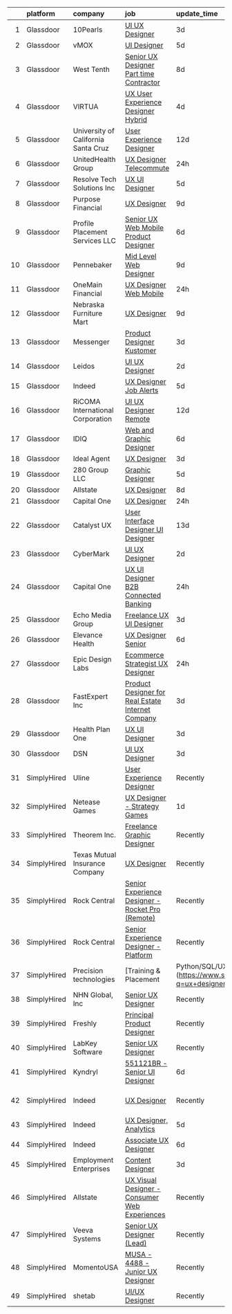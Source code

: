 

|    | platform    | company                             | job                                                                                                                                                                                                                                                                                                                                                                                                                                                                                                                                                                                                                                                                                                                                                                                                                                                                                                                                                                                                                                                                                                                                                                                                                                                                                                                                                                                                                               | update_time   | location                  |
|---:|:------------|:------------------------------------|:----------------------------------------------------------------------------------------------------------------------------------------------------------------------------------------------------------------------------------------------------------------------------------------------------------------------------------------------------------------------------------------------------------------------------------------------------------------------------------------------------------------------------------------------------------------------------------------------------------------------------------------------------------------------------------------------------------------------------------------------------------------------------------------------------------------------------------------------------------------------------------------------------------------------------------------------------------------------------------------------------------------------------------------------------------------------------------------------------------------------------------------------------------------------------------------------------------------------------------------------------------------------------------------------------------------------------------------------------------------------------------------------------------------------------------|:--------------|:--------------------------|
|  1 | Glassdoor   | 10Pearls                            | [UI UX Designer](https://www.glassdoor.com/partner/jobListing.htm?pos=123&ao=1110586&s=58&guid=0000018210197e3b99df0d078ded7330&src=GD_JOB_AD&t=SR&vt=w&cs=1_e6febb77&cb=1658127482807&jobListingId=1008006097055&cpc=F5E96E35A1725171&jrtk=3-0-1g881ivjtkhr0801-1g881ivkdgagu800-8954bcb0c80c7128--6NYlbfkN0AZhccrYCUSJlZEde1UnGXnwlG1V9FU8luw-eezWnVYryhvytlOo_vN_9VpuiQWIjKf1VWnHkpAwauXN_L9nOKCQBamihrglgP6Etz8i7tMa89cZh808727uNOypzGqdqO_C43vUxqv2mX3MbNb5yfh2I4Z5xt2E3PNu3CribzXgnDnUdZO02vIVFmDLtqLAq7PL-asO74aEmP9-4zj43DrBMv8brQDpCGobtdH9JBVOtedcfvebYCmB4TZiKXmsLbuET8saTMvTCXw60JWqB_ZZfYSSzoUoGTa19KhBj1hcS_OE2vE6CUdZ1fzDHdFlzFXNrDz1Q08ap6DFEPFUT9EzGpBEqauHaJUMf8Pr1I7FU10FxT9_bM16-sa2Ds0Q_HJDsgK1Xx24JpeB5N9HtiwK9Kr0EF9c5WaYuUOYhGoJW5t5_CoOpVE)                                                                                                                                                                                                                                                                                                                                                                                                                                                                                                                                                                                                                                                              | 3d            | Tysons Corner, VA         |
|  2 | Glassdoor   | vMOX                                | [UI Designer](https://www.glassdoor.com/partner/jobListing.htm?pos=112&ao=1110586&s=58&guid=0000018210197e3b99df0d078ded7330&src=GD_JOB_AD&t=SR&vt=w&ea=1&cs=1_8e98adaa&cb=1658127482804&jobListingId=1008000759924&cpc=D2F1DE17EE1F43B9&jrtk=3-0-1g881ivjtkhr0801-1g881ivkdgagu800-9cd08da1dc9daff7--6NYlbfkN0A953Z9EfJZc5Z9y7Wb0NkuJO-5BBnqXCJSieP3bN3oT3pD2vzfTR73LYgBJ_5XFg0SoGwcu6lcj7F4juP42AfEvmpqvc4zBxDOY4PwlTLid6_-Mjpb44Tz2K487nuvFZE3OgZZtZw1A43bqYQhc_tyf69kP9IsYdRl4-Pbg8nQgKZY6tFHni_CwFT0fjWnN41RWrPbh4HvrmaHY_siqpMPVlZEykMkdG59o9QhlvoXo2IBrNiJHKHl8ybSl_iP35eZr3Y1lju1MO_TKpJkEsCUqm9dzc_GjcgKesapmrcKJy-2RruuMVm7DueSSqu3QWZRhfxKKeoKTk30NC8DzG_uFuPfSBocTzKOO_-EoaoTyCTAFZ0y3cmq3QxmpRsMPZzlRrZU9c6ctv3rMFfDPFNqXlhpntEei1wQV2Hr_jgCocCICD2YR9pT4mKyvsvvahpmvEcMpTvN9jZHX1Y-Z8mB-tZ2sxnaJJ2I2qbfITdG02D5jp9etgwV)                                                                                                                                                                                                                                                                                                                                                                                                                                                                                                                                                                                            | 5d            | Remote                    |
|  3 | Glassdoor   | West Tenth                          | [Senior UX Designer  Part time Contractor ](https://www.glassdoor.com/partner/jobListing.htm?pos=120&ao=1110586&s=58&guid=0000018210197e3b99df0d078ded7330&src=GD_JOB_AD&t=SR&vt=w&ea=1&cs=1_c4fe2855&cb=1658127482807&jobListingId=1007994171980&cpc=D24EE3D704DEE7AC&jrtk=3-0-1g881ivjtkhr0801-1g881ivkdgagu800-06c5996664b34557--6NYlbfkN0BaGdOOK624JFFhWibxYF5ZHJyu-TQMeOslDTyNeurccZp4QCt3th5gGoNGv6Hi88tg8HjMEtUQgpaF9Yf6QnMzasdUojNdApIZ0sULt1dQnF29vMajjrQL_7YctPSeF61EzqT59_tideUiN3-mXC8WL7WSgWs1vxDq8WZNDcMmF3_sZqlH2hXXRY_6IFlghMTwQbG8HJt1IFRfy5rXWNzX0MT1gNvUfC5NywtHvfXwG2MEU93z7Kr91aWW8v-oZ-vPwVL-E0Ts4tfZoFoAyNsEd6maNmmOdtks6md2q6w-ioCX3WFt_QRpV4F6Y49Ri-bHr-2KW03E3TILxc3mT1kExLmzwjuViT0igGX3rYsvD8hWsTIO9Q6hcqJS2f_vCruqS8kfrNELPcMU5h_g5M0FCgIQaOHa2qLxwFY5CKf4Y-6MnjojUsPE0cCT1eXkMNRN9kKp3G-tMdJaLb0HrtvK-KcSJK6_HKw2FmSoLrRCBowb-b8G0D2duvzzYm6jOLNYwKx1ZvTyEmAEK2wX6jI9XewiSdabpxM%3D)                                                                                                                                                                                                                                                                                                                                                                                                                                                                                                                | 8d            | Remote                    |
|  4 | Glassdoor   | VIRTUA                              | [ UX  User Experience Designer  Hybrid ](https://www.glassdoor.com/partner/jobListing.htm?pos=126&ao=1110586&s=58&guid=0000018210197e3b99df0d078ded7330&src=GD_JOB_AD&t=SR&vt=w&cs=1_764b228b&cb=1658127482808&jobListingId=1008003564307&cpc=155EB9D5185558AF&jrtk=3-0-1g881ivjtkhr0801-1g881ivkdgagu800-2e9331733cf6656f--6NYlbfkN0ATwuSP4isV1tHs9S901hGXD4k7G29IPc78X2pm1qZUlK89irl6-tsBhRIVwyS1y-KCqTbZsXPBOVbaet1ZjgmfqHozltOiIKY-RaBQrVTfe3awXIL7KQ6QJRbrysOZZFrLnpdiGUgw8UzZy2x3g4iLwBqrBRqd-FJyDkQUp-wRBdWh7RIGUT8--1JRZNbMRRdVwn2uKpYyESXcCuLa25AzHpNAacOvOW39ctYF6m0SDr_dC_h75O0YWOKBRjl9orXgH8OrGuHxRSFnbe_Vzvt9U6PPHvXQ7jJhCnhtWH3hD9OSNEtIBIlnWe28Yy72DSnnRkxiD7KoYgzjOVNAQu0UMZbLbdP0S7P5PGQO4_uIC55I8JjWZWnXqsV2BhPp72rYiCY8JJSOO8ljeKWqxBKbuWDsIZfygnmI-YwDcIyWSDPvApKQey3l65DR5ReZSsU%3D)                                                                                                                                                                                                                                                                                                                                                                                                                                                                                                                                                                                                                        | 4d            | Marlton, NJ               |
|  5 | Glassdoor   | University of California Santa Cruz | [User Experience Designer](https://www.glassdoor.com/partner/jobListing.htm?pos=121&ao=1110586&s=58&guid=0000018210197e3b99df0d078ded7330&src=GD_JOB_AD&t=SR&vt=w&cs=1_7bbe23ca&cb=1658127482807&jobListingId=1007985524260&cpc=618B7C2C2BCBC227&jrtk=3-0-1g881ivjtkhr0801-1g881ivkdgagu800-9927f5298c5f04f7--6NYlbfkN0CMMrwQCTGqxDMwPsqy_tpyMCXYMRX0KWyeG_5gagirn_ch_t82F2TU66-soOaKcFPruJa75UV0J8wGUo3s5oz7jiMZrwqWYMKweBO3SvkhBZDzpyKlJh_pAWa3qI6_Uanc93qGRx8lr3Iju_xg0STCwwypQWaHN8wZ5ek8fmYbjG4Cp8pKrlH9OhhOUvSVU3ItLUyiMy_4omgz0d72GzY2BkdL8qyp5gkMPeVZsv1PrEIqs54Czf96CVYEFMRrBURZ78Jkk3yC8ToQuWS1kKG6bVkIVYftrLxMrqQrOagjEZqY-ThxtheoLluZ9iF0bZMq31csl7FkoeCnVZGRXQhPwzQLwZwir0Pp0xbUz9-ORS1aQkFmBWMeaCqP4fGjEXS9nhbPc9m55mzRRBNbRCgH4J2XTENzS5Kwa56f67noW4WLjqGK1fasQx9nauitAHcFNOSVHzH5zA%3D%3D)                                                                                                                                                                                                                                                                                                                                                                                                                                                                                                                                                                                                                        | 12d           | Santa Cruz, CA            |
|  6 | Glassdoor   | UnitedHealth Group                  | [UX Designer   Telecommute](https://www.glassdoor.com/partner/jobListing.htm?pos=106&ao=1110586&s=58&guid=0000018210197e3b99df0d078ded7330&src=GD_JOB_AD&t=SR&vt=w&cs=1_7e53b531&cb=1658127482803&jobListingId=1008011106466&cpc=F41FEAB56D215062&jrtk=3-0-1g881ivjtkhr0801-1g881ivkdgagu800-fc8af884c2fa0a69--6NYlbfkN0C8O9VKdOj_1Zh75e9_CvYhSsWVxS1Pvi5WUWhsf4w7FOqiBDV5gLd8UJrG7vSEtbuVIqEurz7H746Am0o_l6joGfso6GReypwzaYKQWc37aNYfrlX-y_XltmqzZzaTmF0NLcuGdYEDkSozTS-2RpqEm8zBbtNsNzzRCKMaAMgubOo3NODPXSA5oc3R2MU1lNhHiudeLbYvChBqMFr56UbGXKJmMpR_O2NEQaSybUVA2MNDi5pueYrhI8b_QglNOZI6y81EYh4-04usJzB4PwetS4qqjBa1JATJZHXXRmWTc8OLPlJDdpdYAu54WTCTHVOHYkAEmis5Wdk6tsC2ZYyrJ1hXAg24oJIp-_qCr6eVBHtfbozL6ftxcCJl8wW45IZGDArBcbVdnPW9RvJ8CTEVv2oSzROkv9qKH4JX0Lx9XQ%3D%3D)                                                                                                                                                                                                                                                                                                                                                                                                                                                                                                                                                                                                                                                       | 24h           | Los Angeles, CA           |
|  7 | Glassdoor   | Resolve Tech Solutions Inc          | [UX UI Designer](https://www.glassdoor.com/partner/jobListing.htm?pos=128&ao=1110586&s=58&guid=0000018210197e3b99df0d078ded7330&src=GD_JOB_AD&t=SR&vt=w&ea=1&cs=1_043350d9&cb=1658127482808&jobListingId=1008000600205&cpc=A1F772DE77098288&jrtk=3-0-1g881ivjtkhr0801-1g881ivkdgagu800-065a65257f0c45f8--6NYlbfkN0C7sh9ygnuQJKGUmSvpo0OLhc0z1m4uZ4vn8lHt4ytXedomqoe-JwBOz2asMRE6RMTLwktBS1mev37YxlBXp2gheLAe391AUz_BtHYB5dEMy4uXkQiF4NIxloiDBRUbbiS17YRfLnBlcpEW3HgdihKQKfiwh4pahxOsS19N6onJgnJNbOKsIe54csdcaliyPRas5J0GIs11wJ-drMfrFrM1UHUcUEKd-OO9AGMdzzpKorFOkppehA2TtF3txEabHNfDyvCilH8MMjZlnduQHUCmRN4pAkODDSQjRRPwLtmawGDR30PuwG0-9zi00lbs12PzO_pN1dmHOqqwGWfGqWQ0jNGc9qR9xO2HKyvD6jKfaqrNnCwZ9npOMU_hdkHPAl8-_CTzsuTbKQZVwS7RMzgbfwirHWNNer3kFVnF0kHg0bnbqs4xlqg6ylTEKvvggyYtLBdDVsrqZ8D365my8ilMd8VdJy7ZHMT7ndwp24oow-qOrtLrKlDnkRQtzyoT6ekrfAfxZvooYA%3D%3D)                                                                                                                                                                                                                                                                                                                                                                                                                                                                                                                                                             | 5d            | Irving, TX                |
|  8 | Glassdoor   | Purpose Financial                   | [UX Designer](https://www.glassdoor.com/partner/jobListing.htm?pos=116&ao=1110586&s=58&guid=0000018210197e3b99df0d078ded7330&src=GD_JOB_AD&t=SR&vt=w&cs=1_8349228e&cb=1658127482806&jobListingId=1007993713342&cpc=F1F9710DED3F09F8&jrtk=3-0-1g881ivjtkhr0801-1g881ivkdgagu800-a3c8b28b144c0944--6NYlbfkN0DSwrzLV_d009t00Noqv8485ZIMmCq0NIXHKosxbhm15gGzSobmvRMfL6Ntu2A46Guzmua3tC0fqA7lI4k0EpeJfi0D7cuc2Q6ibQ4-lgqKXvem_SUMyJyLIR-mHR_y-yO5oKvN_82hzoEYuOKJqdQCZEGBtYiBG_U_JYD8IY_yZbs9gDLcI2eehxTZEWTjEj6rpfatUnSgd9UnKrZOYPgF65DqPaJte6dfuSTICscAt0M5-K16mYr-H6BGguHN1OvcqRD4jWLNjQR-NfhsU2kLycfX85_Vci7bOn-TcC9DB5BQmHDa7dBdjchq6J74i_z6296BNaEKSlPUcs6CB9BpRdJqXoujp_YiJkIg11cca8W1sB6hlNRL_UuFvz_EBK5nDtHHo5VYpzAZPBbYO21M4tZWBle26snHyFIDrffcj77LLXe5YAAm4-KdqEZccBW9b0PcRmxUiAgN1ARQAP65Mxc6KvXMlrMd7G5yjJpM4waD3IbEg25wFHSHUegcgrVgYcE0qR6kMx1Wrr8Tacr0exwkN9En3ZqeB0Iq2ZVNb23Kb6ZG1P3alCAciL2ZlvktgYOO9WenkdbAxTkFtIUKL47MNKMy7dehRquC_4jgNtkmJumVhOVWLr4GmDFB-PdX0_WQyWYjLWTPY0L162WUDVMMQgronbQubO75Q1cZ4buuCkwY_zYg)                                                                                                                                                                                                                                                                                                                                                                                                 | 9d            | Spartanburg, SC           |
|  9 | Glassdoor   | Profile Placement Services  LLC     | [Senior UX Web   Mobile Product Designer](https://www.glassdoor.com/partner/jobListing.htm?pos=104&ao=1110586&s=58&guid=0000018210197e3b99df0d078ded7330&src=GD_JOB_AD&t=SR&vt=w&cs=1_f5b1507c&cb=1658127482803&jobListingId=1007998525023&cpc=8A0E41B12BEF9E8F&jrtk=3-0-1g881ivjtkhr0801-1g881ivkdgagu800-d07c4b78ed985d16--6NYlbfkN0AB9QmTA0CCjNV0D_cA_rQfbQIKI-slyn3CIlmX3zDlni9oebO9kkdnl1JNTpUb0OX5pLcOJ_ESxjOsSmosKKmThijwElMA_eV82ri3UXt7aoO1aPWM6Infhg3hlruUBvXmKpMuf530W0yzYp6XbAYqb_IgL2NvHFVU_0N2K8k1UmknJvqML-_vFWJLThS_XHPzGm8y-dm_BqcD-YbZeqG03MYGfexLdnLuNJiYE7emqtIYACdjtJRlfY04KMJe2do2kt_OFnVRaNjAPWGOTjyTDHf97bUz2m2yroAyffKjtZ8pP6_5SDHAsHs1o5EiCmFzf5CRhbPksvxp-aHfE5p9XQeW9FVL0N4A7NfutaK42-xisKki21WM3Ox6E4FNIMqirnssKXdvVCZ_3zbjmuYE--Ucaw0fw1F9JKEFrE1ZPx-EHk8Dh-X2ELOlw1MqC5LNZovgWcEU7PZ2lqNG2sBtiQscd0s9AMu2woJB7wQiVoSfHw7N_5Ha6D7mCLnVrQBkoGGUC9R5oogzISdnWTzo-aeqivdbunQhJ0hkxwtJdeLnZsehUedp)                                                                                                                                                                                                                                                                                                                                                                                                                                                                                                     | 6d            | Portland, OR              |
| 10 | Glassdoor   | Pennebaker                          | [Mid Level Web Designer](https://www.glassdoor.com/partner/jobListing.htm?pos=129&ao=1110586&s=58&guid=0000018210197e3b99df0d078ded7330&src=GD_JOB_AD&t=SR&vt=w&ea=1&cs=1_466b22fc&cb=1658127482810&jobListingId=1007992914380&cpc=334ABAF5D42DC775&jrtk=3-0-1g881ivjtkhr0801-1g881ivkdgagu800-09f7b357db24a266--6NYlbfkN0BqUN6ztqptJ5eG394UO-ZfSRZGZkbpPm3u73UixmBvBI1Y1JxWCCSi4WD6T2NB-2gugfCPeo8ZQOUqAEtz66ZCnIC6U5F0XJKr1Jox5VrclONP9b6iMFBTOy58yKslxi4PmsPGdNOFX2yyjFl7ZGxSjiZNk-UbmLbgopj7iYK_0fPO0KhQH2T9X9_seLYZZxRBYMJTpENlplxYWgRVNmrp6tleR9rQHOjQM1_iCSNduhQv6xs7-5IQA237cU1osIG4djISxMe7vRczflsHgTo79nf-h-CWb7kv4az0v_uQFUns1Mv_plUyhPNr_2HxL7S7EWWkUbWz8GsSveF0WCU783LBPcVcNg-bxGoC_UDFNoLFdgNSoet9ZSopaywESvGjm1cWrmlJxRcgbelyU2xSl6NgWwIic3OX23xl2uqmZkxUgcPKjORrj1jE6kueKAySz8CDnLGoqOoq3RJlwJoLjFEoGjXCFNYST4U9Yr4BiEvSSGadir6Y)                                                                                                                                                                                                                                                                                                                                                                                                                                                                                                                                                                                 | 9d            | Remote                    |
| 11 | Glassdoor   | OneMain Financial                   | [UX Designer  Web   Mobile ](https://www.glassdoor.com/partner/jobListing.htm?pos=124&ao=1110586&s=58&guid=0000018210197e3b99df0d078ded7330&src=GD_JOB_AD&t=SR&vt=w&cs=1_307ba136&cb=1658127482807&jobListingId=1008011224208&cpc=608BEFD8E68346F1&jrtk=3-0-1g881ivjtkhr0801-1g881ivkdgagu800-3bdc6766e418f34c--6NYlbfkN0Bjlu5n-gv5HO0Uw8oUWkLCzq7-4ueCq4bqHo-b0jTNgEo79qTxKEF1eiLEZ0uE3qeb0Rct3x6JpC00ZG2aB-80WEJbf8OTSuSVAf1MvLRiXFEODFa990SLYRNTUs0-Bmpz7W1bGpIeJXvicuct6SgvMexnkQRUxEacqTO6xM_1H5jMhTeF1ekJkBLKKKXU5xzdcp0UdtXq1_Wgu1HqTnynihx34Caj41PAKl-DijlkmN_-ufPXYCC7zLI3RITrLq9KXgRwkKQXN4qfpSKgdb44zU35Px_QOGUd15mvo4IiJsIvsFBsY4LUtrVtJs6dPPazwqFytziK1jjgJOndU8MzOBMfhA5pYJQ1t1JcAg7odaTApxTQpzFsr8Kh4vQhE-Cr7YmeALvmf3Vk6IMAVH18zKQWrBgCnND1dJ1a43L7wGlHvYZZv-fyzSzdWG9VIOky6rtPZzoh_g%3D%3D)                                                                                                                                                                                                                                                                                                                                                                                                                                                                                                                                                                                                                      | 24h           | Charlotte, NC             |
| 12 | Glassdoor   | Nebraska Furniture Mart             | [UX Designer](https://www.glassdoor.com/partner/jobListing.htm?pos=102&ao=1110586&s=58&guid=0000018210197e3b99df0d078ded7330&src=GD_JOB_AD&t=SR&vt=w&cs=1_68735c88&cb=1658127482803&jobListingId=1007993726976&cpc=D7FE8E303655E3F3&jrtk=3-0-1g881ivjtkhr0801-1g881ivkdgagu800-4c3e5a883fa29dbb--6NYlbfkN0Bx2LbAMGaa1rfOK_nDgFH7iPSITMHVlgswTeCEeQLKjCuu1dnVq54j81YJZ91nc3LgT7EO8WlV9qpLItAGaPjRM7j4p4hEpctyFsX00ODbVRk0fi619fml0PeJuH7U_qyQTOj5vRep15xeTzD_-TCugvQ7-VAES1LgL_DjUM26bA3tdGvxA9G5QG6i59maV1AIq_AxzYGPfmb3Sbt_49-bEhbTyFF9yj9Fp4AZjVHGv6EjB8jWijqbGvnzh9mLG7mm0TlW47QjB0rVOW2vZ23kKUGsu7292D0oHAwo4g7gWgoqtS0m-5AosbBUQEA6NKU6tJEyrrLbflRukOwVbx9dT-8B3bzABlSW0s2OHxwDDjo89ukDjFvKztNKgw0zVqpft6yFpBXoJFk61kVN6nErJVnFtqHRImLPihB7yWKFtVurPCg3ZE6vr8ECCyKq5Se2eQRouMJkjG-v6ggcowkQcJs63_XFUx0jo8c-LCFyvhmTy05TVCNUzbyan7TYRLnXMs1SDSKnpXtjYy6j811i-PBwTkIberO7-eAwtFtfnAbY-vGPMJrP5VggMWViEgh-Q9Iy0N6QFfpxCpdYwgfmGecyCOf20G1YiSPtpWBRKy24xIx8rr5ABk1B-3lPvEm_wx2mv5OmZmcaDTTGHL8AHGpxMZjoUlM%3D)                                                                                                                                                                                                                                                                                                                                                                                                                   | 9d            | Omaha, NE                 |
| 13 | Glassdoor   | Messenger                           | [Product Designer  Kustomer](https://www.glassdoor.com/partner/jobListing.htm?pos=130&ao=1110586&s=58&guid=0000018210197e3b99df0d078ded7330&src=GD_JOB_AD&t=SR&vt=w&cs=1_748aa12d&cb=1658127482808&jobListingId=1008006654110&cpc=A0032DE20586B9BD&jrtk=3-0-1g881ivjtkhr0801-1g881ivkdgagu800-4aaf834590d17537--6NYlbfkN0DYl4UJW4r1Vl7FEn6T9F-rD9lpC-0oMJVSiWjK_MGUd5ZxEn957iThda3zHpNlLYNbK_X7Kq-caGt4qgg8C0HmDOo6NmZs5tgg5lIz5yM00N9su8PF9RYjt_CWx78OwnsN21scMB9CB8k9JsyeUOoXtLoxGmwaY3RUqpkJY2sDz2iFCDN6OaKs7FxTfuqcc2im8Zx6bGj1B3Yi8jJeNFxDWSbsOQS50VaCyMG3vpBOLscegqURh8iaJ5G51N4BCLR-JCNjviQYzUpBdJWEj0cnTeVMGeE24Zf9aq6cVYZRteoER5iPzdPVXtTW6pF-P8SU0wLP-Goiao-fqiKUqqB9UShn3epjsri3QO8D0AiHqJOke4TulqwnebhncVZ0cHd9218VcrDqk_Fduk-goitmtKoKG-JlUE80CJLbTDjXGS20cJfs29tJni1aYWgpPbhZf3j0oRnozJLftld4XPJlt8lfwjJlNEbNyf7gFv5G3aC6kban-G3K2WT58bdnBvN8D133xscAGUCi8KTfLdDMDM8Q6l3TYbcgCXn0V8olp9iCoEp8uj_MpusaghRkVi2IeI1tlmVSwyWsPwymYrUsHw-qqsbAQ4WuiE2xoXx9Cc4DM5WuFF7A57Q7IsnxMO2R7qSmO6qaT3Z5zAql8RJXZjgSFX_f1XcYHMextz0ch5eh-FcHXhdnPFBtzQWh8wvp5EUSk7DHaFTTHrud8yHqxT5dx3uUsUkAwRzVEKqVYN7zGFWPWcyWV-uDhUjKPbeRBPXiDhUP0lbT50WpRHaLjPjUcubIyEwBFBJSCdPDwgq-JHHzqMkCOGx9rICxsre6AmdAmtUSOPqG5xsdUvyZziB_Lzn5gfzQ9o8HlrhaWiBhVFolbDvDXV33-zkbex5KRHWP5QHSHYWgHsD7Pi7BPMSu3z3y1aNxaa0i_RlyZPV2seVfJLZ3_qvngUBYPaXOR5i3BGNuRh0FJGCtqo5L_cZ0NbgyR5pLQZxwltLGVf37ATRdfDfgN6Z2QQzZDuCMMUh1EmpiNJuOxvOUpsNjL-dQyesqMA4%3D)    | 3d            | Remote                    |
| 14 | Glassdoor   | Leidos                              | [UI UX Designer](https://www.glassdoor.com/partner/jobListing.htm?pos=115&ao=1110586&s=58&guid=0000018210197e3b99df0d078ded7330&src=GD_JOB_AD&t=SR&vt=w&cs=1_a31b6d87&cb=1658127482804&jobListingId=1008008635571&cpc=81AAE51C33FDE227&jrtk=3-0-1g881ivjtkhr0801-1g881ivkdgagu800-430d043c6de943a1--6NYlbfkN0CZUO70VSdYKA8PR3jfrSh5ljhqJhfDt0PzQCMubt8cRihWbmqO_-Ccw6DGinMZCyIGxm5B9meJqgfqBMy9w38AvyezkJPaV8PrJOFguXCLOdM6AJHhYCgGfxFR9mtCP0yFeqvoKs20vQQHiouqWfQwAkqX7LmI2dSZI5fDROic4IzhPA3mpqKEGTbyb8yPFyq9NENy6eK0D-NqVFBJL6tsKMbQL3BGRRJ5lI0YH6gZsi2HO7QyGCZVfa3ZW343MgImL31ILCHqlk5OJpZ2_rWtPXhAb-JMaAneiqEzurErRlh_QNmpilulBt4l8duroAZgpNjNL4SVbtndcBDQHYGUXNeU1gS0c45aqjzVf_38MEZrAqXhGnyL294zzoucOXyxZiYcY5f8r03o5gt49q5J_xPRAvGeef7Y7Mvp5jKq4RnYFn_ZqsxB7jjVXcf9UkiV80O_ywlNcZAJ2wo0ETuZXgP8nLgOGl_MmdSKY0K0_wsDZvcnQj3YFi6gSb0UWyAuISimT45ZEq0MzWaakoajuKzL-Ou-6pPfSI5_71sACgi-gk7oj2Gz8pmy4tm8gXLhpk5rOkRhvvC6b6e946Zffe5TdgcF2Lm-G9-UwCqBaQ%3D%3D)                                                                                                                                                                                                                                                                                                                                                                                                                                                                  | 2d            | Bethesda, MD              |
| 15 | Glassdoor   | Indeed                              | [UX Designer  Job Alerts](https://www.glassdoor.com/partner/jobListing.htm?pos=105&ao=1110586&s=58&guid=0000018210197e3b99df0d078ded7330&src=GD_JOB_AD&t=SR&vt=w&cs=1_c3ea71db&cb=1658127482803&jobListingId=1008000310274&cpc=FB7E4A1762AE5BEC&jrtk=3-0-1g881ivjtkhr0801-1g881ivkdgagu800-2b2868a2d4280b10--6NYlbfkN0CiRNM7CVr8YueLFKlzwbFWI0o7IjV438l4sVrvKZ0flpURU_mqoI8EbsK64YRr3OD3Lz2VFIw1Iwi13MaeU-7G6PYd6kXXVuDQ5HC-ZxfvQET8rHQ-pfIByj6ULSuBRDZUbaORjo4W24G2C1qpLj9liQi4owc4wSejeBBDXOOMdTpcPeefz4hMsvjZva4THD1Y5KqZqW6-v4nSXmucO6_V7Yucu51hbuVGYRMUQ0bS76DZbQws3xgYA0RrVxQhOvd9kaIfOzFfOs_LJDwhDKYTe74MKhqdL72p3ImoiKN5zoj4hZcg7CiC-gOIqvOK4En2fHXPVWr3VsIE4wGFKZi7yhyv9e556qOAvllJS6HcACREatRYYIL0e5B-6ki-jXR6iJd2l25fj3w5wDLH2I-L-8ob9K8KDkYhIitdlSXF2TEmzBtLIT-G_jTCkxnc2wNmlnzL6Rt5es7GMTMXUgbsiem7NoStT5BTuD3o9fV0_4EG8RSftFFXmjg0hJ0MLsdDoFpD6UBq2TVEuAGD3qw2)                                                                                                                                                                                                                                                                                                                                                                                                                                                                                                                                                     | 5d            | Seattle, WA               |
| 16 | Glassdoor   | RiCOMA International Corporation    | [UI UX Designer  Remote ](https://www.glassdoor.com/partner/jobListing.htm?pos=107&ao=1110586&s=58&guid=0000018210197e3b99df0d078ded7330&src=GD_JOB_AD&t=SR&vt=w&ea=1&cs=1_6dc4a4ed&cb=1658127482804&jobListingId=1007984920748&cpc=1160948BCBA38B5B&jrtk=3-0-1g881ivjtkhr0801-1g881ivkdgagu800-dc2928b4a16af733--6NYlbfkN0DAwgduWqBP7ymGN-lTADpinz2i-23XbRAyg5ywqS-MDSdSZv42Efqfz62hB7LeuastXfJJ0EUMkc_m40At7Gngl5Ip-dihpo8QOAk_VsKU0xPOrLWdjOnNxQdZlZlSdkntJ47M66dPWJRD9ZsK43X3Gs9_pDYDPsMGXPEMloRvZLMxPAZF33-BYAcLMCutwKWcu8y02ta70FxXBF6UQJKbQTIAB_-08Wb0pjZgPopwpQ7giQQvySYB5JhWxgYFF5AZ6GRxyCzg9E_PU8i5xR1EGQlr5JxpnUGZDnbgRlApQmApIqrGkw8c7of_c4A7zGvMyZeD0AL1G4A06xtBD2sdWDTkzRVon63XRBDqYOV9Z9eDaO2qMrYaSLP2F6E-0so0jiIctSelxC6F8Stl1VR6oNRyQ7po0RQPRwQfWzkrYQ7iyptIhK14c1H9ID9zBcqAhccSOcR_xq5XF3nA9OKjTaQYMsXowmO7_zTm22QE1XFPvbaJ_QZLqb2P7nUcBRM%3D)                                                                                                                                                                                                                                                                                                                                                                                                                                                                                                                                                                  | 12d           | Remote                    |
| 17 | Glassdoor   | IDIQ                                | [Web and Graphic Designer](https://www.glassdoor.com/partner/jobListing.htm?pos=109&ao=1110586&s=58&guid=0000018210197e3b99df0d078ded7330&src=GD_JOB_AD&t=SR&vt=w&cs=1_68ed3f69&cb=1658127482804&jobListingId=1007996883461&cpc=998AB1121B01004C&jrtk=3-0-1g881ivjtkhr0801-1g881ivkdgagu800-a81946fc0450fa8c--6NYlbfkN0CgBgcxuOwrlzWFp0xvOgllyDb1Hw7UsKEX_IsXppgvM2FYWQoFpbF_pp7lxRWhjfp2nKc_l3XRwShCVb1toR8WOt5zKe5EfjAnX84GM4cMz9b21j4ZlI3zo7ONpiv5a6XiAzLkxanv-hXgZj8Yoey0vDCnOI7od3WEmwallP2KQUiBSvdhEqBLDDxNrf98CddJQmWF3sDruauaGkRTumuBdFD7gRp4LGaOSYQ3ncjH3V2gfKFC0UxTbFux0H5pNSWPJAcZoPkN5GalVda04CD4AY4qVDY5J3bxm7U5nMH3RkWfqp10o2pRjPSMEGBVJx2ZnFARPGvz4wLyt6dkMNJhOSozMiAdyyXCBzkuyALV-wx49cZRQPtuo-cv562dpe1Rsxx96XT2DRrwodug5cOIo_jh-3hAVO3TtN9H3xKm11AYMs7tJwII4jjYQmBBlsLvgs3T8CF03hiesPf4O5ZelrZTKSqXgVj6WLkrW0ruYLBCBrMIJJfn91PAGlemnG7WD9Pueo6euw%3D%3D)                                                                                                                                                                                                                                                                                                                                                                                                                                                                                                                                                        | 6d            | Temecula, CA              |
| 18 | Glassdoor   | Ideal Agent                         | [UX Designer](https://www.glassdoor.com/partner/jobListing.htm?pos=125&ao=1110586&s=58&guid=0000018210197e3b99df0d078ded7330&src=GD_JOB_AD&t=SR&vt=w&ea=1&cs=1_8af1a9ff&cb=1658127482808&jobListingId=1008005909972&cpc=723ADC3DFE402989&jrtk=3-0-1g881ivjtkhr0801-1g881ivkdgagu800-bdbb297212267bfd--6NYlbfkN0A-yITrdM5xbF5Z_tnAxpm7rR5S14GEkl6YKMB36NwAHtH4wZKT0KExl994dfMBK7MiyA05_Uz7A0hy8ZJqFoNYk-7jk0olJG1n1hgSDzUrZzj117F4oiWzLqSkZAWVr48SNcQCKAvOShzh-5IaLTsM8EiJ0G5CKN22D0nZO3FVfh7OUejmsEJOdSShtaiOcrt3wnRSSIaUxNozNrl5rS60ZPOq1Xsq-6G4e17Fne0nYfxiQou-VdIHWyIjw4zJh2zxNmnfc15KVXt5jWp8nuHDbdAGow8UN6QQCD4Gt3cO8NqTJFQjKbovEGe0x-d3o8oB_gMC25ANlg4vTFYL6gObXMBZTw-Fh_4r1RccnsLGcrsqk4xn0ZNW1gRpOCw1BuRMZ4tBWFax-0-pnKOf8-LoaEsGdJDCyA3l09TILPMxVuPABWoZHHYwAZJ_LNvvDuL39XL3noKU3GYMc0__4YDCKo2PWw_j_Yn7qtYLXGbjum4bas6sc9YT6bI2YZ6nF1o%3D)                                                                                                                                                                                                                                                                                                                                                                                                                                                                                                                                                                              | 3d            | Tampa, FL                 |
| 19 | Glassdoor   | 280 Group LLC                       | [Graphic Designer](https://www.glassdoor.com/partner/jobListing.htm?pos=118&ao=1110586&s=58&guid=0000018210197e3b99df0d078ded7330&src=GD_JOB_AD&t=SR&vt=w&ea=1&cs=1_e726b23c&cb=1658127482807&jobListingId=1008000486432&cpc=AC285F3A3ECA6BB0&jrtk=3-0-1g881ivjtkhr0801-1g881ivkdgagu800-8e0ca34653e8e05b--6NYlbfkN0A96WIVUs5SSd1e5sdPWOjBiMJz3fk-GTbl_X95fEr7N7_O7gG7yYqATSY5E6jF4LOAu-d1G5vqmQK5-aVG4tOej9c_eEuMuqH8C1GeeNW2KtJSJ31b6MoFFw5KM710vWFGSjvXW7I3OG-OwT4mnPnLIfvWCjlnumDR2ayBGhUSESBLxX0cWl5Bz0cpK3t8G0XTv1PpQNLg1MhhEPwfZa26yKSiVjvHbn3Qsts27JlMvvARFa3h-V9SsVEyrQ46tdVNA-zBLJ45sHGncS0aY9-0PKFwsVzh3WvaWr38ScbgM1WH5Tu3-T-ezUBLSjpVDMRYdzMTQe_Jy--VbnhF-uEjMogVwrjkZoUEBFjgdBrD-kfJ0Lr9SdzvLM0JcVAq0reSHhR-jq1IsnWNtrbD8eA1v6JBVOWCFXHFiyIMTo-aSX2ZbwnKZRtFm0fqG0-aTHJ5PW8CdQtbqzYBUKWDKpBnTE1e3ZxSFS-tEtTo8VOLKrwSKaNQSAD8)                                                                                                                                                                                                                                                                                                                                                                                                                                                                                                                                                                                       | 5d            | Remote                    |
| 20 | Glassdoor   | Allstate                            | [UX Designer](https://www.glassdoor.com/partner/jobListing.htm?pos=103&ao=1110586&s=58&guid=0000018210197e3b99df0d078ded7330&src=GD_JOB_AD&t=SR&vt=w&cs=1_4aa6fe10&cb=1658127482803&jobListingId=1007994249764&cpc=6FC5BA77C9A4CD78&jrtk=3-0-1g881ivjtkhr0801-1g881ivkdgagu800-337f29f5e6d1fbc0--6NYlbfkN0BLH0BMQoDn-yw6Urt952hBm1JLFZ7WpBxND2cMIOjOqdmupiC_ZwOjCSzUpM3cDMZBDll3Uw7CRDByKY0RJELFG7fR1lbTsXEmCncf9riIQQE8laBPhyLjgweb99i5QZ1p8jDM5PfXjaHRBvAsyzdobJOm_tMFdq9NpEfC0tvdsMKJdyewxFGqx4QLVfoLzBVpXposisapw63d7QopC6Ozr7ma7kl5CuZKAIq8qdrF0MKLY9BnjdmlJwkBsR2i0D1yXFTWODQBebSZ87jq_JWns825vqDW_oIq0k8yoawC5hLd2X9c2Bta87izPOXSAEChSoaGAEb_dYgb7KVCqa9XeplQIGo5peADxgm6jGWLN-PPPOvVR04zbLde6Qmv39mpRMn8Wv9QAqnjvZeh5Ls98teaVmFmsbsgy3PLrObXme76PtGL4Yj3WBE7YayFtfbUE8VRPfaLFLy_9my2fNqPj2qPAKMFqzVRyCVV-fGMlInOWT30TwxVDlJ2MTkUXlpdYzPxfoao9q2CgsFHo3TBUb44Yi--7-7eehju1c67o50uG22LWwc5GrWiAWJ_4gzxWeTiDd_byb6VsYEYY4QXH2vXdt5ckYshlEx4UU53DQaSWK86Enj3hmYfX3mFs9-IrqWHCrxc3HH63LMuPaSPweRycrJiey55GI1gKGrm6oxQH4_YdoVLvqpJZmaMYaNvXfZpHuszxcsrz35eDovViyN9NghcS1zQY2gyzAOy54VLCnWGaAS7F33V8NzyZg7gQd3kPfaTZwEYyK5CPdWE9vlrAfpQxlr78g7oSRr7-quZ07QkXZnXYCOJX2dkOHsZbIEh-6PtUHhwQH7CTIKFU4_-d2DAo3zrVO_h7QwhNCcazkLARlCZm6DnrIA7QC_plYopByrKMZpmvObMuG8aaBRdsp8LO4vmUiLRupe1lddNKRBNN-CAfxsPUcBsUNQj-yeRLw16afgntbFyxlf2ZQ8P_hBZ018F9K1aipsvT2wWRQwujv38JKqofrL5kRy24prNPfNFPEcNF4Zpvk9hgowVFC7Zqwf49PfGIwLdbYl2NKZXA1eY) | 8d            | Remote                    |
| 21 | Glassdoor   | Capital One                         | [UX Designer](https://www.glassdoor.com/partner/jobListing.htm?pos=108&ao=1110586&s=58&guid=0000018210197e3b99df0d078ded7330&src=GD_JOB_AD&t=SR&vt=w&cs=1_d1c427d4&cb=1658127482803&jobListingId=1008011094426&cpc=A938E184CF850189&jrtk=3-0-1g881ivjtkhr0801-1g881ivkdgagu800-3a0baf8c21af5488--6NYlbfkN0C3j_zLGvpMLCdiZ0WC46XqVTA1VMZzOzKXPhAXwYlrNb9EbKZEg8x0wzjxx-xvfPqfSLhNDCHeA8O6MgbOCeJuLyd-G16laLnHAfuIUJuOuiqkN4ipZermAfR7Pfm04CdXl6HChxMhMmreuWEXllsryf4HDpqAryPQrBJnYYnmuhBtrv9BG0S-NwATc1ybtNImyC9LOKfbUCrF4JqVH_LUBfYk-epyp3J4UH_i6t1D7Gq-YF9uy2iBRHPGnagivM4VK-rpAlLfMoso0GyTCNasrRk051on-XxAz_5NRBwX4yFCZcVxDoci3LT1fnYMCkzYCMmFvhY7BVJkhvVL6KgUFRWDreZ0ipk5XPiUHK9G0FKgCrL6WuFIlQtP1R0SAA2fIwnTUFQq_ubhW2C0ULn5nALMms78SiKw_U_8U3H_cXTvOpYurvVfkEbZYXEewKI%3D)                                                                                                                                                                                                                                                                                                                                                                                                                                                                                                                                                                                                                                                   | 24h           | Plano, TX                 |
| 22 | Glassdoor   | Catalyst UX                         | [User Interface Designer  UI Designer ](https://www.glassdoor.com/partner/jobListing.htm?pos=122&ao=1110586&s=58&guid=0000018210197e3b99df0d078ded7330&src=GD_JOB_AD&t=SR&vt=w&ea=1&cs=1_31767337&cb=1658127482808&jobListingId=1007984001420&cpc=8795CF9063CD573D&jrtk=3-0-1g881ivjtkhr0801-1g881ivkdgagu800-8c6d80d0b9838ed3--6NYlbfkN0CDT44rf6WF3koQ9jiCoqoPh5wplAsBzejSfJqCnyftlVzOgWxG6b4IxOlQehvWrDYUuRPDMYl17_S_8RX-bT6nezF4TNORwEA_9jwlHsGQdu5E3-nlrE2O5FXcIXhXPa1vQw6Yaybffkgnzcdv8jmrsJsDe6KQMfW5TaBvJommPIDjAIeMdbJYnMirCQJXrd4pr58oVG2GB_bmnhtzK9cQ82N50QbuahBLdgqScSmZt0BABsCZonvn3qLaHLyMc4F22BgKOXi0OD_SfQVjGViwUAEJpeuDsMGPwh-8taqrlU9kR0ab_ghJCX6qWQmYSgbTj3Merf4yDG-eUSKe5AWnFGfkr-wha6YOVhO21Tts5VO9Jfv1PRTn1RmJVU3VqQiWulzB9Vc2sjEMiEHP7leJr0QvQ784pinVkjlNo9ke6B7xSOpcMw8K1mTPmG6ctSPC6GLwPN31nAZYq2rpmmBAHOXzcQHb0Jx26LOQUaMg1yj7LBuiwnG0qTs_qFDy7gLa--2b_0fk8w%3D%3D)                                                                                                                                                                                                                                                                                                                                                                                                                                                                                                                                      | 13d           | Remote                    |
| 23 | Glassdoor   | CyberMark                           | [UI UX Designer](https://www.glassdoor.com/partner/jobListing.htm?pos=113&ao=1110586&s=58&guid=0000018210197e3b99df0d078ded7330&src=GD_JOB_AD&t=SR&vt=w&ea=1&cs=1_79fe34b2&cb=1658127482804&jobListingId=1008008655995&cpc=451933188B21919D&jrtk=3-0-1g881ivjtkhr0801-1g881ivkdgagu800-5c345d5baa5db2a0--6NYlbfkN0DWtRa9NJfjQIs4MWRRqD4F41esfMsK79cV24t80VXfzUK_fEmIZn_-4eoJdekIGUHMIlwypN3lcu83XE_0xA0yFcEnsYGBT3ergFJfEtBm-zmAJSN6j5yE4-1TF14_IyxcQXXu-Xbp1g_T_rUVuiXcDPEDqDO_3beSss8mMxj96B9RN-KUimPN5ObpPK6QtFwNVdxXD-zEbckYJ4kvO9Wp0MTH1qAACRWUSRx4rg1VMnfyREM7k3pVG7tOEFG96Utb-6KuHq6MmAPrJFU7K4VVQpqGCGIFNiSDdEUZic2SMdZzb4eIQgheGRA8cfy7wijLmdONCQonALkVYEp_iILEXk5ObuZ6EJujCf4vzUhbSdKjHQvTVsVOG7uSfBFCxv-yclX-qj1W_o37Z2G-zjTZSUvzL9UR6mUIa4OcvcaTO6hD5vu3uZWbTMJ-eE3TOMaNxNo6ToX0JfNoL9WkyfY3jZ1OvplY4NTQ4eDhn95Zl6_XlLNkGBxKYqL-wOEovUM%3D)                                                                                                                                                                                                                                                                                                                                                                                                                                                                                                                                                                           | 2d            | Phoenix, AZ               |
| 24 | Glassdoor   | Capital One                         | [UX UI Designer    B2B Connected Banking](https://www.glassdoor.com/partner/jobListing.htm?pos=111&ao=1110586&s=58&guid=0000018210197e3b99df0d078ded7330&src=GD_JOB_AD&t=SR&vt=w&cs=1_41c05e5b&cb=1658127482804&jobListingId=1008011094465&cpc=878687325D2A5CC7&jrtk=3-0-1g881ivjtkhr0801-1g881ivkdgagu800-874b5ab1f64d224b--6NYlbfkN0C3j_zLGvpMLCdiZ0WC46XqVTA1VMZzOzKXPhAXwYlrNb9EbKZEg8x0wzjxx-xvfPqfSLhNDCHeA5ZEmzzuVmaCXMmXiONzReBxj7LHGE1KzAAPOoXC6PD_vGkpS3_P56FpMVg6R8AC33qqZHZbdfj-mqlLooPme2zgd5afC5JQZdjIm6RDNTZYS-SmsZUgN8Y2B66abJC_OUT8mmJ8q2iCzqRjxKnfzaCYnHwyQlYEvb2QB1s7WndxNhUhpzQ8Y9EH9tD9E-C0F7P5b9gb5C5Xg8P4nktPC8oqCVVDOTpbnTq1apqRA1onyQLvC8HvJ6oZlQgTL5XOZQHg5bTyxwG9Gr9GxqjBC3z-zYwkmARZj0yXk8kZUHrka6wTdw0IdUxNa7REhs8qsJHc9wUIYo1EBhZ_ww_WAdrecloSTRp4eDwJxshqjCHpy5GH_IaPNlc%3D)                                                                                                                                                                                                                                                                                                                                                                                                                                                                                                                                                                                                                       | 24h           | New York, NY              |
| 25 | Glassdoor   | Echo Media Group                    | [Freelance UX UI Designer](https://www.glassdoor.com/partner/jobListing.htm?pos=117&ao=1110586&s=58&guid=0000018210197e3b99df0d078ded7330&src=GD_JOB_AD&t=SR&vt=w&ea=1&cs=1_a771d40b&cb=1658127482807&jobListingId=1008005700082&cpc=C4A69CCDBB3B9599&jrtk=3-0-1g881ivjtkhr0801-1g881ivkdgagu800-1457a160eb7bee84--6NYlbfkN0BxP_MPrczvnU0jNYfYSvIerSewR0KpBoLJ3vVHz0j5AkFMc-oOjRLU5t2wIHbwFBOew987ufLR2vjr9DYvibUWps2qwXQGkIMZJfGF1c9i0DW59clUsbBAgCHLf7mkxNb4qySkPjXGHS8oIPGLzRj-3faVRQRZrq2BJb4fmMDeDhGFXmIOlTZkTI58fUmvbXoFrpEPCtlDA_KPDdzdgeE4TdxUYehasJ7gFEMfR_q89GGfQMXAQi2Z62VkDIKU0vQlxFa0JDSJCzZRDzMTETIDJqmf4AgFqhVc8kg3WuYpaqlpyVrybl96fO7BvuouCDhES5uxa3unLtcHJfNLrFtD0JMuzb1KFh_FnCwVnNZ0YBQfhRUEkUFaEhEcn9Sz6VE3qZueUTmo1Je-YGRMA1HJZiFUvV6jZesB-MPCo-P-bDDzH6UbAi8xbP5CN4ulm3XFFoqKRy54e-6QfC6YuzdTSGyv3mZ7s0pI0evD2RUR2jpnj9pF3MHCJJ0IY1MnZc0%3D)                                                                                                                                                                                                                                                                                                                                                                                                                                                                                                                                                                 | 3d            | Remote                    |
| 26 | Glassdoor   | Elevance Health                     | [UX Designer Senior](https://www.glassdoor.com/partner/jobListing.htm?pos=110&ao=1110586&s=58&guid=0000018210197e3b99df0d078ded7330&src=GD_JOB_AD&t=SR&vt=w&cs=1_26ea1ea7&cb=1658127482804&jobListingId=1007998533473&cpc=26137B373B4A29F6&jrtk=3-0-1g881ivjtkhr0801-1g881ivkdgagu800-61f03eca97777d8a--6NYlbfkN0CYKz7WkjjIBo9g-UNpfbe8NgwuZiYfRxOZtqzhKycvsnrZnKOIpRtUX-cniiShYZxTXZ_nYgUJAhvLcUjITCQmo1BV8H-zOhSZoqrQi4H8kBnIiWJh_YcMbWDa2zWj6ULna0vGXFRlK-P_M2CanLhqHYhAAkrQLPSuFgS9VyLaUks5xy49FyrSBvovALJC7DAEYezVC_6aKW_OGhLxDmQTUdgbKcJxbW-iKLmKQhOxMD0taUjP3vqhly9-sZYyjvZSE24REjRvZAkkZf3mWYOpjl3F4JJbslTVLnHRrBsofMmTrfwGBJwzFrj28WYaMum_r-0s03PBo9p3USJcgATodhwtMETI2_btnByJcS6yV8MSY9DykCXxOh8y0K_-2Qm5WPVKhLFYMrB8i7jdEwo9Cdgmg4i9CsYLUHvb0iTT-oZ8qdnLpurboS0yDYqhyRzvzJf4j4e28f7DBJZ3V_y3eJ4FcBP722s6BSrJjsY0VzCKrYEO-t-7nnGwd7LsP3asTphixOJVbhMSqXDssZ5ZjGcIEmGZMwTia01pZH-Uew%3D%3D)                                                                                                                                                                                                                                                                                                                                                                                                                                                                                                                              | 6d            | Chicago, IL               |
| 27 | Glassdoor   | Epic Design Labs                    | [Ecommerce Strategist   UX Designer](https://www.glassdoor.com/partner/jobListing.htm?pos=114&ao=1110586&s=58&guid=0000018210197e3b99df0d078ded7330&src=GD_JOB_AD&t=SR&vt=w&ea=1&cs=1_b0f729e0&cb=1658127482804&jobListingId=1008010953277&cpc=F4EED0218A761C36&jrtk=3-0-1g881ivjtkhr0801-1g881ivkdgagu800-93ccc19a16b6488c--6NYlbfkN0CHUnoaWEuS_tgOllsHIl5Penk8b-4u1HU56XUbTn7r21XQTncnGJUQIrDz7-j53y3YhOfkw3_gvP3W_SuXaZkgp-rYSEfTyIXvjs4qzgmBbg7p8CEXbQGZ7lFZRn-bUL4Uyu_hez59SskhYTUfE7XEHj2jBwwgpMS-44WgScBtACp_8ItluDhpmk_lpIvB2nEeI2Y7DozbrxIZ9OTjxUUP6YQQYirMyv6EHPhQlKFRs3bDcrxjj8x-y7nczaqUj6O56h2NuqPNNEWG4C2qUGIAEqqmOOgOxmCnzXF2N0DeNtYAzv1F3ozTzwdtoanWu7J_kcmXZ0JJ10Q2Yo7dN3KFrmy6PGKdC9GrwSuUWEbVnyks368EBn70epZqupv2hx-RenSDWV8577peIETjpBPWoR3c7ipfmJzKpWnR4dZ0CMsmBbv43l6xWNcmIJgLHAW4nx9BdCY4C5h87LMWEoalqRbnFHwpSSj-QL_M5T8bYYQIJ7QIFRrRX-CEBtPA0cY%3D)                                                                                                                                                                                                                                                                                                                                                                                                                                                                                                                                                       | 24h           | Remote                    |
| 28 | Glassdoor   | FastExpert  Inc                     | [Product Designer for Real Estate Internet Company](https://www.glassdoor.com/partner/jobListing.htm?pos=119&ao=1110586&s=58&guid=0000018210197e3b99df0d078ded7330&src=GD_JOB_AD&t=SR&vt=w&ea=1&cs=1_72449b2f&cb=1658127482807&jobListingId=1008005763826&cpc=E84D08864798C1AC&jrtk=3-0-1g881ivjtkhr0801-1g881ivkdgagu800-916f048fca55a8a8--6NYlbfkN0CFBgkguLY6m80g6iwtEiGkIkOUmxpFYVML0ts_0rn8yAunYdlDNvIT09ePjv-c1m8q8WIzIm4XNBNi5bEOSjZXAfXD00HtaNZrbC_TCx4gYX8jomr0BtUODUcW9CxcibeAxDtBW7P7ZCQ0-ItrfdkzECNlQJgqDyNhxnMndLmjZS1n7pRxCMCG-esDiqfrcfZzMaPPK1u3cXztYK0YoVBLvLZcewL3wQrRIzzQV31YqRKw-L26pQSqtebwHl0Tm-T7aNYcmZSR68A4mWy_vqSOlHZvW8ovX9BuTiaLoDIdtoxiAiRoWB0Wr4Z4jLn8iHQiniICmtQvsRMffGGeEEhKBKvmSoYvV31qs5d9Gk3tZB41Susl3YMzOoJuQder9sQnnPQcAh8m4k8xkuQv2B-tfOlTuqRqXqJCL5_f6HPMgEMNA-NyXrjcQY78dR9gm6HzJVMTJTimYiJkZILQOP1u-0GdwzafPBRXsiAMdY1KJyz8xM85bzF_QCesdJ3zzBfpX1ob7BROjA%3D%3D)                                                                                                                                                                                                                                                                                                                                                                                                                                                                                                                          | 3d            | Arizona                   |
| 29 | Glassdoor   | Health Plan One                     | [UX UI Designer](https://www.glassdoor.com/partner/jobListing.htm?pos=101&ao=1110586&s=58&guid=0000018210197e3b99df0d078ded7330&src=GD_JOB_AD&t=SR&vt=w&ea=1&cs=1_85846d9c&cb=1658127482803&jobListingId=1008005874167&cpc=C433947A107EB3A8&jrtk=3-0-1g881ivjtkhr0801-1g881ivkdgagu800-aeede90bb07bb2b3--6NYlbfkN0DdmIJs9WQFHyzlG5R82yDTpUAXZOr5MnAL0jkJ-sHSLr8m6fuu8cscbsaPNiEIAmhijhrptaQ9IzHqt6Mbl1iIT3Er659NQ7RV1p8JtVEDHSlPL7gxTesG9j0mN8fwWctZIAJJb-ep4R3qU6oxaOQwHmzIZ-0pqeet0N2w3X_QhakT0poylJYiwMRkr7eRG-TSHM4rjoUsMcWh0Ebw0s2ehX5gE6u1HjUD1kv0o8Y3kvjoiqYPAxf1SIqM86ROEZmf1r37yBoIIJdbdOYUCGMqmlShzan92Zx7k_avtr8M7zs3lBIKdLg2QNaFcdsKOXPVL2nhkV53RwwAK0oW5HnE_2JXkjmcVSrJ6lOE52D8n7U1d86X3oJplA-NamI8zaxA2orD9gjM5obiaOmybnhh9mDGgGL7EJsmivQMIxZHrBaG5lyNZSkqi01xvlhjzezQ6ytOwzpY2acMkWzXAqiQyfNKhg8839K__QuRYbg5pwW7Rqv_ACv_GsJ9ItsifiQ%3D)                                                                                                                                                                                                                                                                                                                                                                                                                                                                                                                                                                           | 3d            | Trumbull, CT              |
| 30 | Glassdoor   | DSN                                 | [UI UX Designer](https://www.glassdoor.com/partner/jobListing.htm?pos=127&ao=1110586&s=58&guid=0000018210197e3b99df0d078ded7330&src=GD_JOB_AD&t=SR&vt=w&ea=1&cs=1_7183fe15&cb=1658127482808&jobListingId=1008005524701&cpc=50179EF3956C3176&jrtk=3-0-1g881ivjtkhr0801-1g881ivkdgagu800-736a5f9658af4cb4--6NYlbfkN0Al7aiHxFCTMYBaMS1PK2U45isYxVaVAdnYwbxee6VWLvbCBgmddHVjoIUi7FGYpt_W8eD_OXENSdlMvl8ULlPblxPAvBlUcNLRb2Jbd-f4jtdVPSB4Po3nIAux_g_-Wb8Ns3shWKBZW1X7gr1VghrfIm36e6P6AoqZtlpUnxpAi7qM4XqfT_fM96n6B0sdDWgRKg5ANjJxoRvKtt3oLWolAv1jPXquf46ofbYNlhw7xdwTNa0MzfqQprl2sNpOVrCmRpUxXdl-4hjXgRY9y11A3yYXNPe9BgTw_G1nImtw-cv4f7T8xTx3wtlcLcgH4dR2Ki3mZKdZAakcQa6tTv3qozcOleJA-FQfkK-ZJSNbz67xu5BDgYP9batOHjI5J51xY28I0PL2wbRx3e8G3nTEhzvIHDuHYF2UERnGhFKMZEn1bBF3YO_b6-OZWvZ2XzHWCz4T3yJ18dcXGJbvttydx0f6953EUHifOFmD_hnMqgV2x68J3AsLIkN55MzNB5I%3D)                                                                                                                                                                                                                                                                                                                                                                                                                                                                                                                                                                           | 3d            | Miami, FL                 |
| 31 | SimplyHired | Uline                               | [User Experience Designer](https://www.simplyhired.com/job/BFKsGUZ_8glhzoJwRaaSfKLYyIkYaw2tfvlyS29xvZk9yj6mHPA1lg?q=ux+designer)                                                                                                                                                                                                                                                                                                                                                                                                                                                                                                                                                                                                                                                                                                                                                                                                                                                                                                                                                                                                                                                                                                                                                                                                                                                                                                  | Recently      | Pleasant Prairie, WI      |
| 32 | SimplyHired | Netease Games                       | [UX Designer - Strategy Games](https://www.simplyhired.com/job/GvUoifILHnQi2ZsblLEscBliGZmvC78J3QCvbRyG_S9087bju20aag?q=ux+designer)                                                                                                                                                                                                                                                                                                                                                                                                                                                                                                                                                                                                                                                                                                                                                                                                                                                                                                                                                                                                                                                                                                                                                                                                                                                                                              | 1d            | Remote                    |
| 33 | SimplyHired | Theorem Inc.                        | [Freelance Graphic Designer](https://www.simplyhired.com/job/X9uns7gwmHwlm_ccFdh4AiB-UXISgpLZ7m-DP3rc-uv3Ok7Ouux7Ig?q=ux+designer)                                                                                                                                                                                                                                                                                                                                                                                                                                                                                                                                                                                                                                                                                                                                                                                                                                                                                                                                                                                                                                                                                                                                                                                                                                                                                                | Recently      | Remote                    |
| 34 | SimplyHired | Texas Mutual Insurance Company      | [UX Designer](https://www.simplyhired.com/job/V9orN8KaL5MNOWD_12im7SrRlbRzNM3ROZolz_PcD79L2xunJ6hpPw?q=ux+designer)                                                                                                                                                                                                                                                                                                                                                                                                                                                                                                                                                                                                                                                                                                                                                                                                                                                                                                                                                                                                                                                                                                                                                                                                                                                                                                               | Recently      | Austin, TX                |
| 35 | SimplyHired | Rock Central                        | [Senior Experience Designer - Rocket Pro (Remote)](https://www.simplyhired.com/job/WFOQFrw2mphynW-NsIpy91iE8xWR5Lm0fNy65Uhq_2M__KiA2xz0ow?q=ux+designer)                                                                                                                                                                                                                                                                                                                                                                                                                                                                                                                                                                                                                                                                                                                                                                                                                                                                                                                                                                                                                                                                                                                                                                                                                                                                          | Recently      | Detroit, MI               |
| 36 | SimplyHired | Rock Central                        | [Senior Experience Designer - Platform](https://www.simplyhired.com/job/alolWizv0W4qiWg_sx4PQc0K3PlY3ygKtI2QISrytGkJECpv345yYw?q=ux+designer)                                                                                                                                                                                                                                                                                                                                                                                                                                                                                                                                                                                                                                                                                                                                                                                                                                                                                                                                                                                                                                                                                                                                                                                                                                                                                     | Recently      | Detroit, MI               |
| 37 | SimplyHired | Precision technologies              | [Training & Placement | Python/SQL/UX Designer](https://www.simplyhired.com/job/E5hO6EpJxnrNDMsfKQiqrrL_zqkoHwcWBhxm9HZI6eRSOqz3X0DY7g?q=ux+designer)                                                                                                                                                                                                                                                                                                                                                                                                                                                                                                                                                                                                                                                                                                                                                                                                                                                                                                                                                                                                                                                                                                                                                                                                                                                                             | 5d            | Remote                    |
| 38 | SimplyHired | NHN Global, Inc                     | [Senior UX Designer](https://www.simplyhired.com/job/kh0fuZOlfK7wJKty4B8ZW70NirHZRlCiFAtdwdwY6ml002eFcT2lfA?q=ux+designer)                                                                                                                                                                                                                                                                                                                                                                                                                                                                                                                                                                                                                                                                                                                                                                                                                                                                                                                                                                                                                                                                                                                                                                                                                                                                                                        | Recently      | Remote                    |
| 39 | SimplyHired | Freshly                             | [Principal Product Designer](https://www.simplyhired.com/job/J3-4IY7jtCXT6TVL4qmUa7HhxOUgrWSxXaTQ4R2KLRe611do-0a3nw?q=ux+designer)                                                                                                                                                                                                                                                                                                                                                                                                                                                                                                                                                                                                                                                                                                                                                                                                                                                                                                                                                                                                                                                                                                                                                                                                                                                                                                | Recently      | New York, NY              |
| 40 | SimplyHired | LabKey Software                     | [Senior UX Designer](https://www.simplyhired.com/job/1Sb1F07gkcoYvDkxozIfGgYSpFEbxhfg058UdQNPx4izlU_I9m6Wjw?q=ux+designer)                                                                                                                                                                                                                                                                                                                                                                                                                                                                                                                                                                                                                                                                                                                                                                                                                                                                                                                                                                                                                                                                                                                                                                                                                                                                                                        | Recently      | Washington State          |
| 41 | SimplyHired | Kyndryl                             | [551121BR - Senior UI Designer](https://www.simplyhired.com/job/ln0q34g6s9axBOm-rTUWAVtLoFSFqQUKmESbQP3-Av_kUwzfaMU9MQ?q=ux+designer)                                                                                                                                                                                                                                                                                                                                                                                                                                                                                                                                                                                                                                                                                                                                                                                                                                                                                                                                                                                                                                                                                                                                                                                                                                                                                             | 6d            | Remote                    |
| 42 | SimplyHired | Indeed                              | [UX Designer](https://www.simplyhired.com/job/7GiZIE7D3Vdy_WwQaWJKRxT3iPyT6Rqzli4Zo5eTP3IEz4tsOt1bKA?q=ux+designer)                                                                                                                                                                                                                                                                                                                                                                                                                                                                                                                                                                                                                                                                                                                                                                                                                                                                                                                                                                                                                                                                                                                                                                                                                                                                                                               | Recently      | United States +1 location |
| 43 | SimplyHired | Indeed                              | [UX Designer, Analytics](https://www.simplyhired.com/job/ldGH5_94pukRwsMpZmjTrnzmr06ghopriT6QKX0-ttmvJPCqor3LHQ?q=ux+designer)                                                                                                                                                                                                                                                                                                                                                                                                                                                                                                                                                                                                                                                                                                                                                                                                                                                                                                                                                                                                                                                                                                                                                                                                                                                                                                    | 5d            | United States             |
| 44 | SimplyHired | Indeed                              | [Associate UX Designer](https://www.simplyhired.com/job/y75IqfRMUscDJmYKeCI5NvcUfLhyZrrGWqVE-NjMkkVkepW_Qx-Y2Q?q=ux+designer)                                                                                                                                                                                                                                                                                                                                                                                                                                                                                                                                                                                                                                                                                                                                                                                                                                                                                                                                                                                                                                                                                                                                                                                                                                                                                                     | 6d            | United States             |
| 45 | SimplyHired | Employment Enterprises              | [Content Designer](https://www.simplyhired.com/job/-4TzRdYlilT-cf4SU_JVKJizkz-OtcW15vUI7hsEu4ibDXCPTtlyIQ?q=ux+designer)                                                                                                                                                                                                                                                                                                                                                                                                                                                                                                                                                                                                                                                                                                                                                                                                                                                                                                                                                                                                                                                                                                                                                                                                                                                                                                          | 3d            | Remote                    |
| 46 | SimplyHired | Allstate                            | [UX Visual Designer - Consumer Web Experiences](https://www.simplyhired.com/job/Pq5kVUNNlufRT3nB0e028Yb1px7Upw6lji7-nN6R9dwofo4UGqSKlQ?q=ux+designer)                                                                                                                                                                                                                                                                                                                                                                                                                                                                                                                                                                                                                                                                                                                                                                                                                                                                                                                                                                                                                                                                                                                                                                                                                                                                             | Recently      | Remote                    |
| 47 | SimplyHired | Veeva Systems                       | [Senior UX Designer (Lead)](https://www.simplyhired.com/job/zotqg0LNyggwCvIVEN0GQD5X9uMwPE4Ruxm9_8sypuf_l-NU82U_IQ?q=ux+designer)                                                                                                                                                                                                                                                                                                                                                                                                                                                                                                                                                                                                                                                                                                                                                                                                                                                                                                                                                                                                                                                                                                                                                                                                                                                                                                 | Recently      | Boston, MA                |
| 48 | SimplyHired | MomentoUSA                          | [MUSA - 4488 - Junior UX Designer](https://www.simplyhired.com/job/vMc5oxuPHBT1UoMWc5JKE8Mg8TfR6tqtb-QU8G00pOBeSG5nOtNZTg?q=ux+designer)                                                                                                                                                                                                                                                                                                                                                                                                                                                                                                                                                                                                                                                                                                                                                                                                                                                                                                                                                                                                                                                                                                                                                                                                                                                                                          | Recently      | Remote                    |
| 49 | SimplyHired | shetab                              | [UI/UX Designer](https://www.simplyhired.com/job/YLKRfUS5oOzs4HbBg-TnVyCvdhYxW7ATRrV5Ggt5CmpKZR_uoneJyQ?q=ux+designer)                                                                                                                                                                                                                                                                                                                                                                                                                                                                                                                                                                                                                                                                                                                                                                                                                                                                                                                                                                                                                                                                                                                                                                                                                                                                                                            | Recently      | Remote                    |